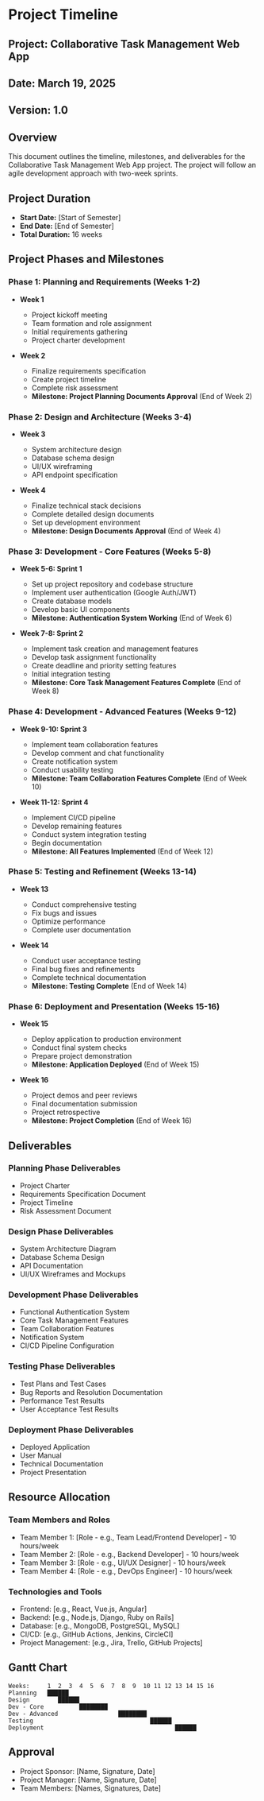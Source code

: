 # Project Timeline

## Project: Collaborative Task Management Web App
## Date: March 19, 2025
## Version: 1.0

## Overview
This document outlines the timeline, milestones, and deliverables for the Collaborative Task Management Web App project. The project will follow an agile development approach with two-week sprints.

## Project Duration
- **Start Date:** [Start of Semester]
- **End Date:** [End of Semester]
- **Total Duration:** 16 weeks

## Project Phases and Milestones

### Phase 1: Planning and Requirements (Weeks 1-2)
- **Week 1**
  - Project kickoff meeting
  - Team formation and role assignment
  - Initial requirements gathering
  - Project charter development
  
- **Week 2**
  - Finalize requirements specification
  - Create project timeline
  - Complete risk assessment
  - **Milestone: Project Planning Documents Approval** (End of Week 2)

### Phase 2: Design and Architecture (Weeks 3-4)
- **Week 3**
  - System architecture design
  - Database schema design
  - UI/UX wireframing
  - API endpoint specification
  
- **Week 4**
  - Finalize technical stack decisions
  - Complete detailed design documents
  - Set up development environment
  - **Milestone: Design Documents Approval** (End of Week 4)

### Phase 3: Development - Core Features (Weeks 5-8)
- **Week 5-6: Sprint 1**
  - Set up project repository and codebase structure
  - Implement user authentication (Google Auth/JWT)
  - Create database models
  - Develop basic UI components
  - **Milestone: Authentication System Working** (End of Week 6)

- **Week 7-8: Sprint 2**
  - Implement task creation and management features
  - Develop task assignment functionality
  - Create deadline and priority setting features
  - Initial integration testing
  - **Milestone: Core Task Management Features Complete** (End of Week 8)

### Phase 4: Development - Advanced Features (Weeks 9-12)
- **Week 9-10: Sprint 3**
  - Implement team collaboration features
  - Develop comment and chat functionality
  - Create notification system
  - Conduct usability testing
  - **Milestone: Team Collaboration Features Complete** (End of Week 10)

- **Week 11-12: Sprint 4**
  - Implement CI/CD pipeline
  - Develop remaining features
  - Conduct system integration testing
  - Begin documentation
  - **Milestone: All Features Implemented** (End of Week 12)

### Phase 5: Testing and Refinement (Weeks 13-14)
- **Week 13**
  - Conduct comprehensive testing
  - Fix bugs and issues
  - Optimize performance
  - Complete user documentation
  
- **Week 14**
  - Conduct user acceptance testing
  - Final bug fixes and refinements
  - Complete technical documentation
  - **Milestone: Testing Complete** (End of Week 14)

### Phase 6: Deployment and Presentation (Weeks 15-16)
- **Week 15**
  - Deploy application to production environment
  - Conduct final system checks
  - Prepare project demonstration
  - **Milestone: Application Deployed** (End of Week 15)

- **Week 16**
  - Project demos and peer reviews
  - Final documentation submission
  - Project retrospective
  - **Milestone: Project Completion** (End of Week 16)

## Deliverables

### Planning Phase Deliverables
- Project Charter
- Requirements Specification Document
- Project Timeline
- Risk Assessment Document

### Design Phase Deliverables
- System Architecture Diagram
- Database Schema Design
- API Documentation
- UI/UX Wireframes and Mockups

### Development Phase Deliverables
- Functional Authentication System
- Core Task Management Features
- Team Collaboration Features
- Notification System
- CI/CD Pipeline Configuration

### Testing Phase Deliverables
- Test Plans and Test Cases
- Bug Reports and Resolution Documentation
- Performance Test Results
- User Acceptance Test Results

### Deployment Phase Deliverables
- Deployed Application
- User Manual
- Technical Documentation
- Project Presentation

## Resource Allocation

### Team Members and Roles
- Team Member 1: [Role - e.g., Team Lead/Frontend Developer] - 10 hours/week
- Team Member 2: [Role - e.g., Backend Developer] - 10 hours/week
- Team Member 3: [Role - e.g., UI/UX Designer] - 10 hours/week
- Team Member 4: [Role - e.g., DevOps Engineer] - 10 hours/week

### Technologies and Tools
- Frontend: [e.g., React, Vue.js, Angular]
- Backend: [e.g., Node.js, Django, Ruby on Rails]
- Database: [e.g., MongoDB, PostgreSQL, MySQL]
- CI/CD: [e.g., GitHub Actions, Jenkins, CircleCI]
- Project Management: [e.g., Jira, Trello, GitHub Projects]

## Gantt Chart

```
Weeks:     1  2  3  4  5  6  7  8  9  10 11 12 13 14 15 16
Planning   ██████
Design        ██████
Dev - Core          ████████
Dev - Advanced                 ████████
Testing                                 ██████
Deployment                                     ██████
```

## Approval

- Project Sponsor: [Name, Signature, Date]
- Project Manager: [Name, Signature, Date]
- Team Members: [Names, Signatures, Date]
